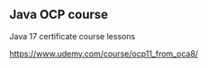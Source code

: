 ## Java OCP course

Java 17 certificate course lessons

https://www.udemy.com/course/ocp11_from_oca8/
